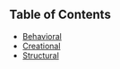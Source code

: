 ## Table of Contents

* [Behavioral](Behavioral)
* [Creational](Creational)
* [Structural](Structural)
